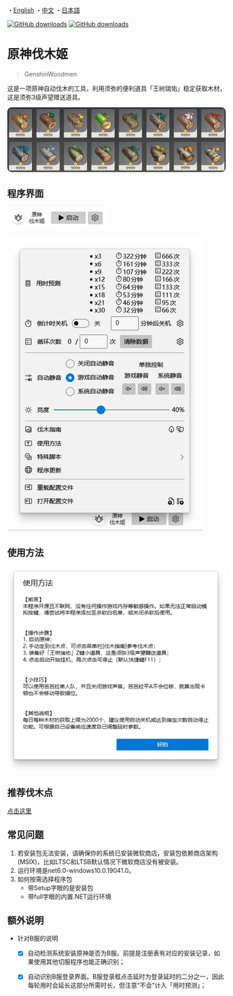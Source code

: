 ・[English](README.en.md) ・[中文](README.md) ・[日本語](README.jp.md)

[![GitHub downloads](https://img.shields.io/github/downloads/emako/genshin-woodmen/total)](https://github.com/emako/genshin-woodmen/releases)
[![GitHub downloads](https://img.shields.io/github/downloads/emako/genshin-woodmen/latest/total)](https://github.com/emako/genshin-woodmen/releases)

# 原神伐木姬

> GenshinWoodmen

这是一项原神自动伐木的工具，利用须弥的便利道具「王树瑞佑」稳定获取木材，这是须弥3级声望赠送道具。

<img src="assets/image_kanyu.jpg" style="zoom:100%;border 0px solid white;border-radius:10px" />

## 程序界面

![](assets/image1.zh.png)

![](assets/image2.zh.png)

## 使用方法

![](assets/image3.zh.png)

## 推荐伐木点

[点击这里](src/GenshinWoodmen/Resources/Guides)

## 常见问题

1. 若安装包无法安装，请确保你的系统已安装微软商店，安装包依赖商店架构 (MSIX)，比如LTSC和LTSB默认情况下微软商店没有被安装。
2. 运行环境是net6.0-windows10.0.19041.0。
3. 如何按需选择程序包
   - 带Setup字眼的是安装包
   - 带full字眼的内置.NET运行环境

## 额外说明

- 针对B服的说明
  - [x] 自动检测系统安装原神是否为B服。前提是注册表有对应的安装记录，如果使用其他切服程序也能正确识别；
  - [x] 自动识别B服登录界面。B服登录框点击延时为登录延时的二分之一，因此每轮用时会延长这部分所需时长，但注意“不会”计入「用时预测」；

